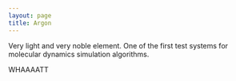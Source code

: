 ```yaml
---
layout: page
title: Argon
---
```


Very light and very noble element. One of the first test systems for molecular
dynamics simulation algorithms.



WHAAAATT
